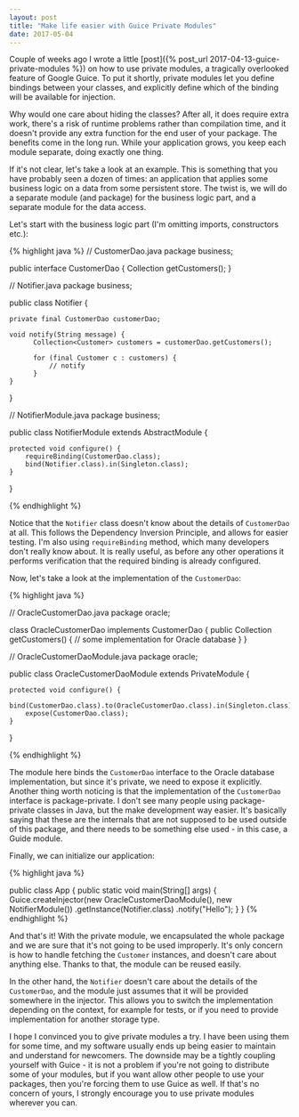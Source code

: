 ```yaml
---
layout: post
title: "Make life easier with Guice Private Modules"
date: 2017-05-04
---
```


Couple of weeks ago I wrote a little [post]({%  post_url 2017-04-13-guice-private-modules %}) on how to use private modules, a tragically overlooked feature of Google Guice. To put it shortly, private modules let you define bindings between your classes, and explicitly define which of the binding will be available for injection.

Why would one care about hiding the classes? After all, it does require extra work, there's a risk of runtime problems rather than compilation time, and it doesn't provide any extra function for the end user of your package. The benefits come in the long run. While your application grows, you keep each module separate, doing exactly one thing.

If it's not clear, let's take a look at an example. This is something that you have probably seen a dozen of times: an application that applies some business logic on a data from some persistent store. The twist is, we will do a separate module (and package) for the business logic part, and a separate module for the data access.

Let's start with the business logic part (I'm omitting imports, constructors etc.):

{% highlight java %}
// CustomerDao.java
package business;

public interface CustomerDao {
    Collection<Customer> getCustomers();
}

// Notifier.java
package business;

public class Notifier {

    private final CustomerDao customerDao;

    void notify(String message) {
	      Collection<Customer> customers = customerDao.getCustomers();
	      
	      for (final Customer c : customers) {
	          // notify
	      }
    }
}

// NotifierModule.java
package business;

public class NotifierModule extends AbstractModule {

    protected void configure() {
        requireBinding(CustomerDao.class);
        bind(Notifier.class).in(Singleton.class);
    }
}

{% endhighlight %}

Notice that the `Notifier` class doesn't know about the details of `CustomerDao` at all. This follows the Dependency Inversion Principle, and allows for easier testing. I'm also using `requireBinding` method, which many developers don't really know about. It is really useful, as before any other operations it performs verification that the required binding is already configured.

Now, let's take a look at the implementation of the `CustomerDao`:

{% highlight java %}

// OracleCustomerDao.java
package oracle;

class OracleCustomerDao implements CustomerDao {
    public Collection<Customer> getCustomers() {
        // some implementation for Oracle database
    }
}

// OracleCustomerDaoModule.java
package oracle;

public class OracleCustomerDaoModule extends PrivateModule {
	
	protected void configure() {
		bind(CustomerDao.class).to(OracleCustomerDao.class).in(Singleton.class);
		expose(CustomerDao.class);
	}
}

{% endhighlight %}

The module here binds the `CustomerDao` interface to the Oracle database implementation, but since it's private, we need to expose it explicitly. Another thing worth noticing is that the implementation of the `CustomerDao` interface is package-private. I don't see many people using package-private classes in Java, but the make development way easier. It's basically saying that these are the internals that are not supposed to be used outside of this package, and there needs to be something else used - in this case, a Guide module.

Finally, we can initialize our application:

{% highlight java %}

public class App {
	public static void main(String[] args) {
		Guice.createInjector(new OracleCustomerDaoModule(), new NotifierModule())
        .getInstance(Notifier.class)
         .notify("Hello");
		}
}
{% endhighlight %}

And that's it! With the private module, we encapsulated the whole package and we are sure that it's not going to be used improperly. It's only concern is how to handle fetching the `Customer` instances, and doesn't care about anything else. Thanks to that, the module can be reused easily.

In the other hand, the `Notifier` doesn't care about the details of the `CustomerDao`, and the module just assumes that it will be provided somewhere in the injector. This allows you to switch the implementation depending on the context, for example for tests, or if you need to provide implementation for another storage type.

I hope I convinced you to give private modules a try. I have been using them for some time, and my software usually ends up being easier to maintain and understand for newcomers. The downside may be a tightly coupling yourself with Guice - it is not a problem if you're not going to distribute some of your modules, but if you want allow other people to use your packages, then you're forcing them to use Guice as well. If that's no concern of yours, I strongly encourage you to use private modules wherever you can.
